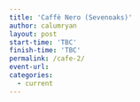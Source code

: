 ```yaml
---
title: 'Caffè Nero (Sevenoaks)'
author: calumryan
layout: post
start-time: 'TBC'
finish-time: 'TBC'
permalink: /cafe-2/
event-url:
categories:
  - current
---
```

<!--more-->